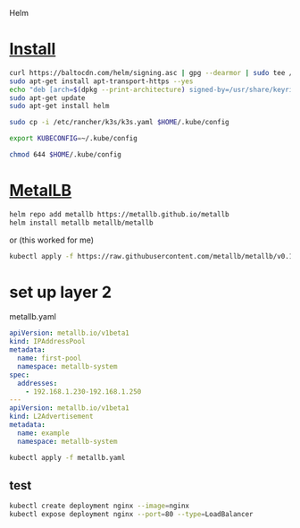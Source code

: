 Helm

# [Install](https://helm.sh/docs/intro/install/)

```bash
curl https://baltocdn.com/helm/signing.asc | gpg --dearmor | sudo tee /usr/share/keyrings/helm.gpg > /dev/null
sudo apt-get install apt-transport-https --yes
echo "deb [arch=$(dpkg --print-architecture) signed-by=/usr/share/keyrings/helm.gpg] https://baltocdn.com/helm/stable/debian/ all main" | sudo tee /etc/apt/sources.list.d/helm-stable-debian.list
sudo apt-get update
sudo apt-get install helm
```

```bash
sudo cp -i /etc/rancher/k3s/k3s.yaml $HOME/.kube/config

export KUBECONFIG=~/.kube/config

chmod 644 $HOME/.kube/config

```

# [MetalLB](https://metallb.universe.tf/installation/)

```bash
helm repo add metallb https://metallb.github.io/metallb
helm install metallb metallb/metallb
```

or (this worked for me)

```bash
kubectl apply -f https://raw.githubusercontent.com/metallb/metallb/v0.13.10/config/manifests/metallb-native.yaml

```

# set up layer 2

metallb.yaml

```yaml
apiVersion: metallb.io/v1beta1
kind: IPAddressPool
metadata:
  name: first-pool
  namespace: metallb-system
spec:
  addresses:
    - 192.168.1.230-192.168.1.250
---
apiVersion: metallb.io/v1beta1
kind: L2Advertisement
metadata:
  name: example
  namespace: metallb-system
```

```bash
kubectl apply -f metallb.yaml

```

## test

```bash
kubectl create deployment nginx --image=nginx
kubectl expose deployment nginx --port=80 --type=LoadBalancer
```
